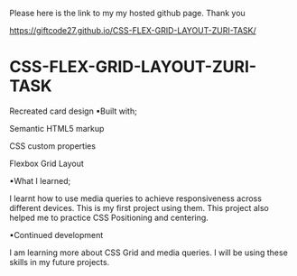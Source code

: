 Please here is the link to my my hosted github page. Thank you




https://giftcode27.github.io/CSS-FLEX-GRID-LAYOUT-ZURI-TASK/

# CSS-FLEX-GRID-LAYOUT-ZURI-TASK
Recreated card design
▪Built with;

Semantic HTML5 markup

CSS custom properties

Flexbox
Grid Layout

▪What I learned;

I learnt how to use media queries to achieve responsiveness across different devices. This is my first project using them. This project also helped me to practice CSS Positioning and centering.

▪Continued development

I am learning more about CSS Grid and media queries. I will be using these skills in my future projects.
